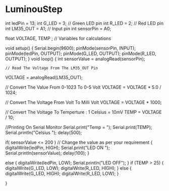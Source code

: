 # LuminouStep
int ledPin = 13;
int G_LED = 3; // Green LED pin
int R_LED = 2; // Red LED pin
int LM35_OUT = A1;  // Input pin
int sensorPin = A0;

float VOLTAGE, TEMP ; // Variables for calculations

void setup() 
{
  Serial.begin(9600);
  pinMode(sensorPin, INPUT);
  pinMode(ledPin, OUTPUT);
   pinMode(G_LED, OUTPUT);
  pinMode(R_LED, OUTPUT); 
}
void loop() 
{
  int sensorValue = analogRead(sensorPin);

    // Read The Voltage From The LM35_OUT Pin
  VOLTAGE = analogRead(LM35_OUT);

  // Convert The Value From 0-1023 To 0-5 Volt
  VOLTAGE = VOLTAGE * 5.0 / 1024;

  // Convert The Voltage From Volt To Milli Volt
  VOLTAGE = VOLTAGE * 1000;

  // Convert The Voltage To Temperture : 1 Celsius = 10mV
  TEMP = VOLTAGE / 10;

  //Printing On Serial Monitor
  Serial.print("Temp = ");
  Serial.print(TEMP);
  Serial.println("Celsius ");
  delay(500);

  if( sensorValue <= 200 )  // Change the value as per your requirement
  {
    digitalWrite(ledPin, HIGH);
    Serial.print("LED ON ");
    Serial.println(sensorValue);
    delay(100);
  }

  else
  {
    digitalWrite(ledPin, LOW);
    Serial.println("LED OFF");
  }
 if (TEMP > 25) {
    digitalWrite(G_LED, LOW);
    digitalWrite(R_LED, HIGH);
  }
  else
  {
    digitalWrite(G_LED, HIGH);
    digitalWrite(R_LED, LOW);
  }
  
}
